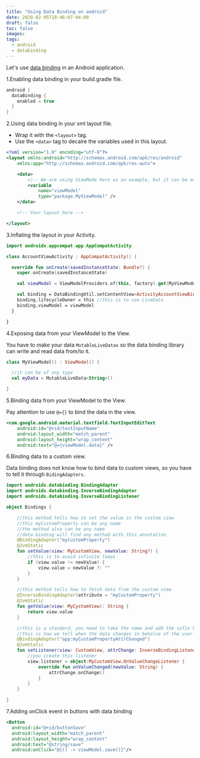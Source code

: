 ```yaml
---
title: "Using Data Binding on android"
date: 2020-02-05T18:46:07-04:00
draft: false
toc: false
images:
tags: 
  - android
  - databinding
---
```


Let's use [data binding](https://developer.android.com/topic/libraries/data-binding?hl=pt-br) in an Android application.

1.Enabling data binding in your build.gradle file.

````groovy
android {
  dataBinding {
    enabled = true
  }
}
````

2.Using data binding in your xml layout file.

- Wrap it with the ``<layout>`` tag.
- Use the ``<data>`` tag to decalre the variables used in this layout.

````xml
<?xml version="1.0" encoding="utf-8"?>
<layout xmlns:android="http://schemas.android.com/apk/res/android"
    xmlns:app="http://schemas.android.com/apk/res-auto">

    <data>
        <!-- We are using ViewMode here as an example, but it can be any data type -->
        <variable
            name="viewModel"
            type="package.MyViewModel" />
    </data>

    <!-- Your layout here -->

</layout>
````

3.Inflating the layout in your Activity.

````kotlin
import androidx.appcompat.app.AppCompatActivity

class AccountViewActivity : AppCompatActivity() { 

  override fun onCreate(savedInstanceState: Bundle?) {
    super.onCreate(savedInstanceState)

    val viewModel = ViewModelProviders.of(this, factory).get(MyViewModel::class.java)

    val binding = DataBindingUtil.setContentView<ActivityAccountViewBinding>(this,R.layout.my_view)
    binding.lifecycleOwner = this //this is to use LiveData
    binding.viewModel = viewModel
  }

}
````

4.Exposing data from your ViewModel to the View.

You have to make your data ``MutableLiveDatas`` so the data binding library can write and read data from/to it.

````kotlin
class MyViewModel() : ViewModel() {

  //it can be of any type
  val myData = MutableLiveData<String>()

}
````

5.Binding data from your ViewModel to the View.

Pay attention to use ``@={}`` to bind the data in the view.

````xml
<com.google.android.material.textfield.TextInputEditText
    android:id="@+id/textInputName"
    android:layout_width="match_parent"
    android:layout_height="wrap_content"
    android:text="@={viewModel.data}" />
````

6.Binding data to a custom view.

Data binding does not know how to bind data to custom views, so you have to tell it through ``BidingAdapters``.

````kotlin
import androidx.databinding.BindingAdapter
import androidx.databinding.InverseBindingAdapter
import androidx.databinding.InverseBindingListener

object Bindings {

    //this method tells how to set the value in the custom view
    //this myCustomProperty can be any name
    //the method also can be any name
    //data binding will find any method with this annotation
    @BindingAdapter("myCustomProperty")
    @JvmStatic
    fun setValue(view: MyCustomView, newValue: String?) {
        //this is to avoid infinite loops
        if (view.value != newValue) {
            view.value = newValue ?: ""
        }
    }

    //this method tells how to fetch data from the custom view
    @InverseBindingAdapter(attribute = "myCustomProperty")
    @JvmStatic
    fun getValue(view: MyCystomView): String {
        return view.value
    }

    //this is a standard, you need to take the name and add the sufix PropertyAttrChanged
    //this is how we tell when the data changes in behalve of the user
    @BindingAdapter("app:myCustomPropertyAttrChanged")
    @JvmStatic
    fun setListener(view: CustomView, attrChange: InverseBindingListener) {
        //you create this listener
        view.listener = object:MyCustomView.OnValueChangeListener {
            override fun onValueChanged(newValue: String) {
                attrChange.onChange()
            }
        }
    }

}
````

7.Adding onClick event in buttons with data binding

````xml
<Button
  android:id="@+id/buttonSave"
  android:layout_width="match_parent"
  android:layout_height="wrap_content"
  android:text="@string/save"
  android:onClick="@{() -> viewModel.save()}"/>
````